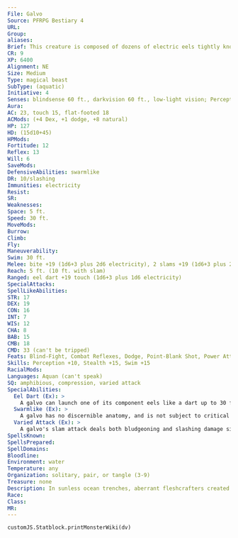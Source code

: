 ```yaml
---
File: Galvo
Source: PFRPG Bestiary 4
URL: 
Group: 
aliases: 
Brief: This creature is composed of dozens of electric eels tightly knotted into a slithering, humanoid shape, crackling with energy.
CR: 9
XP: 6400
Alignment: NE
Size: Medium
Type: magical beast
SubType: (aquatic)
Initiative: 4
Senses: blindsense 60 ft., darkvision 60 ft., low-light vision; Perception +10
Aura: 
AC: 23, touch 15, flat-footed 18
ACMods: (+4 Dex, +1 dodge, +8 natural)
HP: 127
HD: (15d10+45)
HPMods: 
Fortitude: 12
Reflex: 13
Will: 6
SaveMods: 
DefensiveAbilities: swarmlike
DR: 10/slashing
Immunities: electricity
Resist: 
SR: 
Weaknesses: 
Space: 5 ft.
Speed: 30 ft.
MoveMods: 
Burrow: 
Climb: 
Fly: 
Maneuverability: 
Swim: 30 ft.
Melee: bite +19 (1d6+3 plus 2d6 electricity), 2 slams +19 (1d6+3 plus 2d6 electricity)
Reach: 5 ft. (10 ft. with slam)
Ranged: eel dart +19 touch (1d6+3 plus 1d6 electricity)
SpecialAttacks: 
SpellLikeAbilities: 
STR: 17
DEX: 19
CON: 16
INT: 7
WIS: 12
CHA: 8
BAB: 15
CMB: 18
CMD: 33 (can't be tripped)
Feats: Blind-Fight, Combat Reflexes, Dodge, Point-Blank Shot, Power Attack, Precise Shot, Vital Strike, Weapon Finesse
Skills: Perception +10, Stealth +15, Swim +15
RacialMods: 
Languages: Aquan (can't speak)
SQ: amphibious, compression, varied attack
SpecialAbilities:
  Eel Dart (Ex): >
    A galvo can launch one of its component eels like a dart up to 30 feet as a ranged touch attack. An eel dart deals a number of points of damage equal to 1d6 + the galvo's Strength modifier plus 1d6 points of electricity damage.
  Swarmlike (Ex): >
    A galvo has no discernible anatomy, and is not subject to critical hits or flanking. It is also immune to any physical spell or effect that targets a specific number of creatures (including single-target spells such as disintegrate). Mind-affecting effects that target a single creature function normally against a galvo, since the creature's individual components share a hive mind. A galvo takes half again as much damage (+50%) from damaging area effects such as fireball and splash weapons.
  Varied Attack (Ex): >
    A galvo's slam attack deals both bludgeoning and slashing damage since the creature is formed completely of biting eels.
SpellsKnown: 
SpellsPrepared: 
SpellDomains: 
Bloodline: 
Environment: water
Temperature: any
Organization: solitary, pair, or tangle (3-9)
Treasure: none
Description: In sunless ocean trenches, aberrant fleshcrafters created the first galvos to serve as soldiers in their war against the sahuagin and skum. Since those days, galvos have moved beyond their darkened trenches, breeding and expanding into shallower, warmer waters. In recent years, they have come closer to civilizations, preying on coastal communities. A galvo can live both in the water and on land, and frightening stories tell of galvos springing up from the water to strike at prey both on ships and on beaches. A true horror to look upon, a galvo averages 7 feet tall and weighs around 300 pounds.
Race: 
Class: 
MR: 
---
```

```dataviewjs
customJS.Statblock.printMonsterWiki(dv)
```
